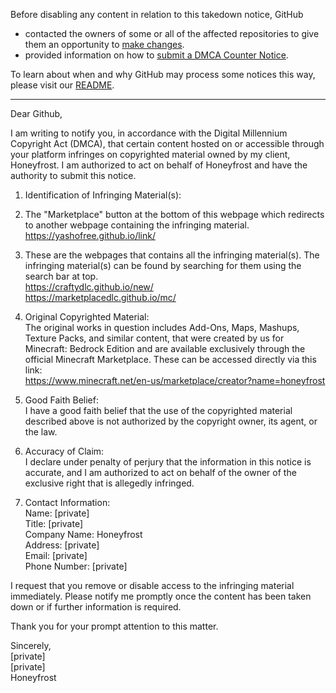 Before disabling any content in relation to this takedown notice, GitHub
- contacted the owners of some or all of the affected repositories to give them an opportunity to [make changes](https://docs.github.com/en/github/site-policy/dmca-takedown-policy#a-how-does-this-actually-work).
- provided information on how to [submit a DMCA Counter Notice](https://docs.github.com/en/articles/guide-to-submitting-a-dmca-counter-notice).

To learn about when and why GitHub may process some notices this way, please visit our [README](https://github.com/github/dmca/blob/master/README.md#anatomy-of-a-takedown-notice).

---

Dear Github,

I am writing to notify you, in accordance with the Digital Millennium Copyright Act (DMCA), that certain content hosted on or accessible through your platform infringes on copyrighted material owned by my client, Honeyfrost. I am authorized to act on behalf of Honeyfrost and have the authority to submit this notice.

1. Identification of Infringing Material(s):  
1. The "Marketplace" button at the bottom of this webpage which redirects to another webpage containing the infringing material.
https://yashofree.github.io/link/

2. These are the webpages that contains all the infringing material(s). The infringing material(s) can be found by searching for them using the search bar at top.  
https://craftydlc.github.io/new/  
https://marketplacedlc.github.io/mc/

2. Original Copyrighted Material:  
The original works in question includes Add-Ons, Maps, Mashups, Texture Packs, and similar content, that were created by us for Minecraft: Bedrock Edition and are available exclusively through the official Minecraft Marketplace. These can be accessed directly via this link:  
https://www.minecraft.net/en-us/marketplace/creator?name=honeyfrost

3. Good Faith Belief:  
I have a good faith belief that the use of the copyrighted material described above is not authorized by the copyright owner, its agent, or the law.

4. Accuracy of Claim:  
I declare under penalty of perjury that the information in this notice is accurate, and I am authorized to act on behalf of the owner of the exclusive right that is allegedly infringed.

5. Contact Information:  
Name: [private]  
Title: [private]  
Company Name: Honeyfrost  
Address: [private]  
Email: [private]  
Phone Number: [private]  

I request that you remove or disable access to the infringing material immediately. Please notify me promptly once the content has been taken down or if further information is required.

Thank you for your prompt attention to this matter.

Sincerely,  
[private]  
[private]  
Honeyfrost
